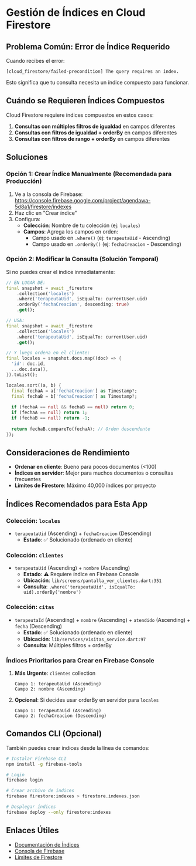 # Gestión de Índices en Cloud Firestore

## Problema Común: Error de Índice Requerido

Cuando recibes el error:
```
[cloud_firestore/failed-precondition] The query requires an index.
```

Esto significa que tu consulta necesita un índice compuesto para funcionar.

## Cuándo se Requieren Índices Compuestos

Cloud Firestore requiere índices compuestos en estos casos:

1. **Consultas con múltiples filtros de igualdad** en campos diferentes
2. **Consultas con filtros de igualdad + orderBy** en campos diferentes
3. **Consultas con filtros de rango + orderBy** en campos diferentes

## Soluciones

### Opción 1: Crear Índice Manualmente (Recomendada para Producción)

1. Ve a la consola de Firebase: https://console.firebase.google.com/project/agendawa-5d8a1/firestore/indexes
2. Haz clic en "Crear índice"
3. Configura:
   - **Colección**: Nombre de tu colección (ej: `locales`)
   - **Campos**: Agrega los campos en orden:
     - Campo usado en `.where()` (ej: `terapeutaUid` - Ascending)
     - Campo usado en `.orderBy()` (ej: `fechaCreacion` - Descending)

### Opción 2: Modificar la Consulta (Solución Temporal)

Si no puedes crear el índice inmediatamente:

```dart
// EN LUGAR DE:
final snapshot = await _firestore
    .collection('locales')
    .where('terapeutaUid', isEqualTo: currentUser.uid)
    .orderBy('fechaCreacion', descending: true)
    .get();

// USA:
final snapshot = await _firestore
    .collection('locales')
    .where('terapeutaUid', isEqualTo: currentUser.uid)
    .get();

// Y luego ordena en el cliente:
final locales = snapshot.docs.map((doc) => {
  'id': doc.id,
  ...doc.data(),
}).toList();

locales.sort((a, b) {
  final fechaA = a['fechaCreacion'] as Timestamp?;
  final fechaB = b['fechaCreacion'] as Timestamp?;
  
  if (fechaA == null && fechaB == null) return 0;
  if (fechaA == null) return 1;
  if (fechaB == null) return -1;
  
  return fechaB.compareTo(fechaA); // Orden descendente
});
```

## Consideraciones de Rendimiento

- **Ordenar en cliente**: Bueno para pocos documentos (<100)
- **Índices en servidor**: Mejor para muchos documentos o consultas frecuentes
- **Límites de Firestore**: Máximo 40,000 índices por proyecto

## Índices Recomendados para Esta App

### Colección: `locales`
- `terapeutaUid` (Ascending) + `fechaCreacion` (Descending)
  - **Estado**: ✅ Solucionado (ordenado en cliente)

### Colección: `clientes`
- `terapeutaUid` (Ascending) + `nombre` (Ascending)
  - **Estado**: ⚠️ Requiere índice en Firebase Console
  - **Ubicación**: `lib/screens/pantalla_ver_clientes.dart:351`
  - **Consulta**: `.where('terapeutaUid', isEqualTo: uid).orderBy('nombre')`

### Colección: `citas`
- `terapeutaId` (Ascending) + `nombre` (Ascending) + `atendido` (Ascending) + `fecha` (Descending)
  - **Estado**: ✅ Solucionado (ordenado en cliente)
  - **Ubicación**: `lib/services/visitas_service.dart:97`
  - **Consulta**: Múltiples filtros + orderBy

### Índices Prioritarios para Crear en Firebase Console

1. **Más Urgente**: `clientes` collection
   ```
   Campo 1: terapeutaUid (Ascending)
   Campo 2: nombre (Ascending)
   ```

2. **Opcional**: Si decides usar orderBy en servidor para `locales`
   ```
   Campo 1: terapeutaUid (Ascending) 
   Campo 2: fechaCreacion (Descending)
   ```

## Comandos CLI (Opcional)

También puedes crear índices desde la línea de comandos:

```bash
# Instalar Firebase CLI
npm install -g firebase-tools

# Login
firebase login

# Crear archivo de índices
firebase firestore:indexes > firestore.indexes.json

# Desplegar índices
firebase deploy --only firestore:indexes
```

## Enlaces Útiles

- [Documentación de Índices](https://firebase.google.com/docs/firestore/query-data/indexing)
- [Consola de Firebase](https://console.firebase.google.com/project/agendawa-5d8a1/firestore/indexes)
- [Límites de Firestore](https://firebase.google.com/docs/firestore/quotas)
